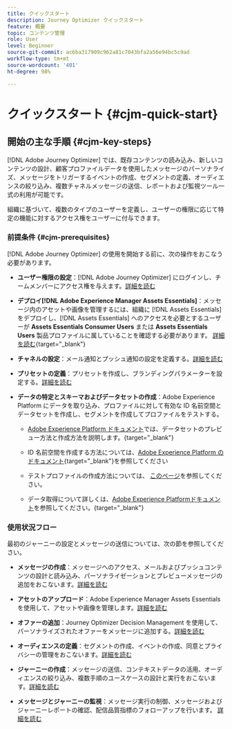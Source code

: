 ```yaml
---
title: クイックスタート
description: Journey Optimizer クイックスタート
feature: 概要
topic: コンテンツ管理
role: User
level: Beginner
source-git-commit: ac6ba317909c962a81c7043bfa2a56e94bc5c9ad
workflow-type: tm+mt
source-wordcount: '401'
ht-degree: 98%

---
```


# クイックスタート {#cjm-quick-start}

## 開始の主な手順 {#cjm-key-steps}

[!DNL Adobe Journey Optimizer] では、既存コンテンツの読み込み、新しいコンテンツの設計、顧客プロファイルデータを使用したメッセージのパーソナライズ、メッセージをトリガーするイベントの作成、セグメントの定義、オーディエンスの絞り込み、複数チャネルメッセージの送信、レポートおよび監視ツール一式の利用が可能です。

組織に基づいて、複数のタイプのユーザーを定義し、ユーザーの権限に応じて特定の機能に対するアクセス権をユーザーに付与できます。

### 前提条件 {#cjm-prerequisites}

 [!DNL Adobe Journey Optimizer] の使用を開始する前に、次の操作をおこなう必要があります。

* **ユーザー権限の設定**：[!DNL Adobe Journey Optimizer] にログインし、チームメンバーにアクセス権を与えます。[詳細を読む](../using/administration/permissions.md)

* **デプロイ[!DNL Adobe Experience Manager Assets Essentials]**：メッセージ内のアセットや画像を管理するには、組織に [!DNL Assets Essentials] をデプロイし、[!DNL Assets Essentials] へのアクセスを必要とするユーザーが **Assets Essentials Consumer Users** または **Assets Essentials Users** 製品プロファイルに属していることを確認する必要があります。 [詳細を読む](https://experienceleague.adobe.com/docs/experience-manager-assets-essentials/help/deploy-administer.html?lang=ja){target=&quot;_blank&quot;}

* **チャネルの設定**：メール通知とプッシュ通知の設定を定義する。[詳細を読む](../using/configuration/get-started-configuration.md)

* **プリセットの定義**：プリセットを作成し、ブランディングパラメーターを設定する。[詳細を読む](../using/configuration/message-presets.md)

* **データの特定とスキーマおよびデータセットの作成**：Adobe Experience Platform にデータを取り込み、プロファイルに対して有効な ID 名前空間とデータセットを作成し、セグメントを作成してプロファイルをテストする。

   * [Adobe Experience Platform ドキュメント](https://experienceleague.adobe.com/docs/experience-platform/catalog/datasets/user-guide.html?lang=ja)では、データセットのプレビュー方法と作成方法を説明します。{target=&quot;_blank&quot;}

   * ID 名前空間を作成する方法については、[Adobe Experience Platform のドキュメント](https://experienceleague.adobe.com/docs/experience-platform/identity/namespaces.html#manage-namespaces){target=&quot;_blank&quot;}を参照してください

   * テストプロファイルの作成方法については、 [このページ](../using/building-journeys/creating-test-profiles.md)を参照してください。

   * データ取得について詳しくは、[Adobe Experience Platformドキュメント](https://experienceleague.adobe.com/docs/experience-platform/ingestion/home.html?lang=ja)を参照してください。{target=&quot;_blank&quot;}


### 使用状況フロー

最初のジャーニーの設定とメッセージの送信については、次の節を参照してください。

* **メッセージの作成**：メッセージへのアクセス、メールおよびプッシュコンテンツの設計と読み込み、パーソナライゼーションとプレビューメッセージの追加をおこないます。[詳細を読む](create-message.md)

* **アセットのアップロード**：Adobe Experience Manager Assets Essentials を使用して、アセットや画像を管理します。[詳細を読む](assets-essentials.md)

* **オファーの追加**：Journey Optimizer Decision Management を使用して、パーソナライズされたオファーをメッセージに追加する。[詳細を読む](../using/offers/get-started/starting-offer-decisioning.md)

* **オーディエンスの定義**：セグメントの作成、イベントの作成、同意とプライバシーの管理をおこないます。[詳細を読む](../using/segment/about-segments.md)

* **ジャーニーの作成**：メッセージの送信、コンテキストデータの活用、オーディエンスの絞り込み、複数手順のユースケースの設計と実行をおこないます。[詳細を読む](building-journeys/journey.md)

* **メッセージとジャーニーの監視**：メッセージ実行の制御、メッセージおよびジャーニーレポートの確認、配信品質指標のフォローアップを行います。 [詳細を読む](message-monitoring.md)
